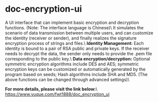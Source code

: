 # doc-encryption-ui
A UI interface that can implement basic encryption and decryption functions. (Note: The interface language is Chinese)\\
It simulates the scenario of data transmission between multiple users, and can customize the identity (receiver or sender), and finally realizes the signature encryption process of strings and files.\\
**Identity Management:** Each identity is bound to a pair of RSA public and private keys. If the receiver needs to decrypt the data, the sender only needs to provide the .pem file corresponding to the public key.\\
**Data encryption/decryption:** Optional symmetric encryption algorithms include DES and AES; symmetric encryption keys can be customized or automatically generated by the program based on seeds; Hash algorithms include SHA and MD5. (The above functions can be changed through advanced settings)\\

**For more details, please visit the link below:**\\
https://www.yuque.com/fwt1888/doc_encryption_ui
